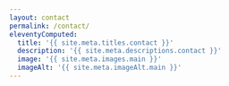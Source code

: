 ```yaml
---
layout: contact
permalink: /contact/
eleventyComputed:
  title: '{{ site.meta.titles.contact }}'
  description: '{{ site.meta.descriptions.contact }}'
  image: '{{ site.meta.images.main }}'
  imageAlt: '{{ site.meta.imageAlt.main }}'
---
```

